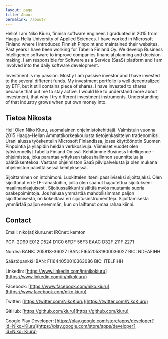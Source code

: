 ```yaml
---
layout: page
title: About
permalink: /about/
---
```


Hello! I am Niko Kiuru, finnish software engineer. I graduated in 2015 from Haaga-Helia University of Applied Sciences. I have worked in Microsoft Finland where I introduced Finnish Pinpoint and maintained their websites. Past years I have been working for Tabella Finland Oy. We develop Business Intelligence software to improve companies financial planning and decision-making. I am responsible for Software as a Service (SaaS) platform and I am involved into the daily software development.

Investment is my passion. Mostly I am passive investor and I have invested to the several different funds. My investment portfolio is well decentralized by ETF, but it still contains piece of shares. I have invested to shares because that put me to stay active. I would like to understand more about investment, that why I try different investment instruments. Understanding of that industry grows when put own money into.

## Tietoa Nikosta

Hei! Olen Niko Kiuru, suomalainen ohjelmistokehittäjä. Valmistuin vuonna 2015 Haaga-Helian Ammattikorkeakoulusta tietojenkäsittelyn tradenomiksi. Urani alussa työskentelin Microsoft Finlandissa, jossa käyttöönotin Suomen Pinpointia ja ylläpidin heidän verkkosivuja. Viimeiset vuodet olen työskennellyt Tabella Finland Oy:ssä. Kehitämme Business Intelligence -ohjelmistoa, joka parantaa yrityksen taloushallinnon suunnittelua ja päätöksentekoa. Vastaan ohjelmiston SaaS pilvipalvelusta ja olen mukana ohjelmiston päivittäisessä kehityksessä.

Sijoittaminen on intohimoni. Luokittelen itseni passiiviseksi sijoittajaksi. Olen sijoittanut eri ETF-rahastoihin, joilla olen saanut hajautettua sijoitukseni maailmanlaajuisesti. Sijoitussalkkuni sisältää myös muutamia suoria osakepoimintoja. Jos haluaa ymmärtää mahdollisimman paljon sijoittamisesta, on kokeiltava eri sijoitusinstrumentteja. Sijoittamisesta ymmärtää paljon enemmän, kun on laittanut omaa rahaa kiinni.

## Contact

Email: niko(at)kiuru.net
IRCnet: kemton

PGP: 2D99 E012 D524 D1C0 6FDF 56F3 EAAC D32F 211F 2271

Nordea
BANK: 205818-36027
IBAN: FI6520581800036027 BIC: NDEAFIHH

Säästöpankki
IBAN: FI1644050010363086 BIC: ITELFIHH

Linkedin: [https://www.linkedin.com/in/nikokiuru](https://www.linkedin.com/in/nikokiuru)

Facebook: [https://www.facebook.com/niko.kiuru](https://www.facebook.com/niko.kiuru)

Twitter: [https://twitter.com/NikoKiuru](https://twitter.com/NikoKiuru)

GitHub: [https://github.com/kiuru](https://github.com/kiuru)

Google Play Developer: [https://play.google.com/store/apps/developer?id=Niko+Kiuru](https://play.google.com/store/apps/developer?id=Niko+Kiuru)